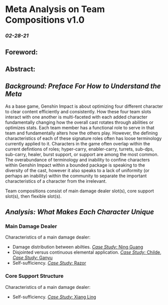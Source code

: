 # Meta Analysis on Team Compositions v1.0
### *02-28-21*
## Foreword:

## Abstract: 

## *Background: Preface For How to Understand the Meta*
As a base game, Genshin Impact is about optimizing four different character to clear content efficiently and consistently. How these four team slots interact with one another is multi-faceted with each added character fundamentally changing how the overall cast rotates through abilities or optimizes stats. Each team member has a functional role to serve in that team and fundamentally alters how the others play. However, the defining characteristics of each of these signature roles often has loose terminology currently applied to it. Characters in the game often overlap within the current defintions of roles; hyper-carry, enabler-carry, turrets, sub-dps, sub-carry, healer, burst support, or support are among the most common. The overabundance of terminology and inability to confine characters within Genshin Impact within a bounded package is speaking to the diversity of the cast, however it also speaks to a lack of uniformity (or perhaps an inability) within the community to separate the important characteristics of a character from the irrelevant.

Team compositions consist of main damage dealer slot(s), core support slot(s), then flexible slot(s).

## *Analysis: What Makes Each Character Unique*
### Main Damage Dealer
Characteristics of a main damage dealer:

  * Damage distribution between abilties. [*Case Study:* Ning Guang]()
  * Disjointed versus continuous elemental application. [*Case Study:* Childe](), [*Case Study:* Ganyu]()
  * Self-sufficiency. [*Case Study:* Razor]()

### Core Support Structure
Characteristics of a main damage dealer:

 * Self-sufficiency. [*Case Study:* Xiang Ling]()
